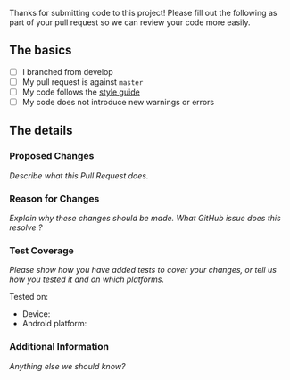 Thanks for submitting code to this project! Please fill out the following as part of your pull request so we can review your code more easily.

## The basics

- [ ] I branched from develop
- [ ] My pull request is against `master`
- [ ] My code follows the [style guide](../.idea/codeStyleSettings.xml)
- [ ] My code does not introduce new warnings or errors

## The details
### Proposed Changes
_Describe what this Pull Request does._

### Reason for Changes
_Explain why these changes should be made. What GitHub issue does this resolve ?_

### Test Coverage
_Please show how you have added tests to cover your changes, or tell us how you tested it and on which platforms._

Tested on:
- Device: 
- Android platform:
  
### Additional Information

_Anything else we should know?_

